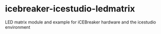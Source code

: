 # icebreaker-icestudio-ledmatrix
LED matrix module and example for iCEBreaker hardware and the icestudio environment
